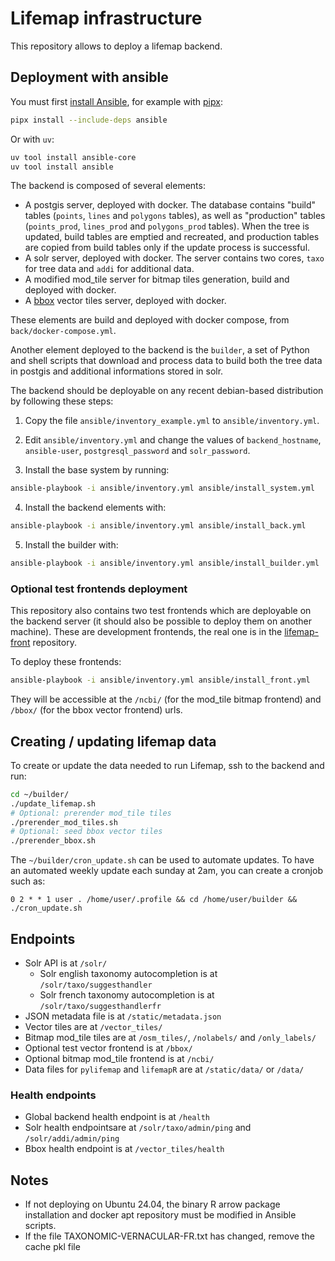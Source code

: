 # Lifemap infrastructure

This repository allows to deploy a lifemap backend.

## Deployment with ansible

You must first [install Ansible](https://docs.ansible.com/ansible/latest/installation_guide/intro_installation.html), for example with [pipx](https://pipx.pypa.io/latest/installation/):

```sh
pipx install --include-deps ansible
```

Or with `uv`:

```sh
uv tool install ansible-core
uv tool install ansible
```

The backend is composed of several elements:

-   A postgis server, deployed with docker. The database contains "build" tables (`points`, `lines` and `polygons` tables), as well as "production" tables (`points_prod`, `lines_prod` and `polygons_prod` tables). When the tree is updated, build tables are emptied and recreated, and production tables are copied from build tables only if the update process is successful.
-   A solr server, deployed with docker. The server contains two cores, `taxo` for tree data and `addi` for additional data.
-   A modified mod_tile server for bitmap tiles generation, build and deployed with docker.
-   A [bbox](https://www.bbox.earth/index.html) vector tiles server, deployed with docker.

These elements are build and deployed with docker compose, from `back/docker-compose.yml`.

Another element deployed to the backend is the `builder`, a set of Python and shell scripts that download and process data to build both the tree data in postgis and additional informations stored in solr.

The backend should be deployable on any recent debian-based distribution by following these steps:

1. Copy the file `ansible/inventory_example.yml` to `ansible/inventory.yml`.

2. Edit `ansible/inventory.yml` and change the values of `backend_hostname`, `ansible-user`, `postgresql_password` and `solr_password`.

3. Install the base system by running:

```sh
ansible-playbook -i ansible/inventory.yml ansible/install_system.yml
```

4. Install the backend elements with:

```sh
ansible-playbook -i ansible/inventory.yml ansible/install_back.yml
```

5. Install the builder with:

```sh
ansible-playbook -i ansible/inventory.yml ansible/install_builder.yml
```

### Optional test frontends deployment

This repository also contains two test frontends which are deployable on the backend server (it should also be possible to deploy them on another machine). These are development frontends, the real one is in the [lifemap-front](https://github.com/Lifemap-ToL/lifemap-front) repository.

To deploy these frontends:

```sh
ansible-playbook -i ansible/inventory.yml ansible/install_front.yml
```

They will be accessible at the `/ncbi/` (for the mod_tile bitmap frontend) and `/bbox/` (for the bbox vector frontend) urls.

## Creating / updating lifemap data

To create or update the data needed to run Lifemap, ssh to the backend and run:

```sh
cd ~/builder/
./update_lifemap.sh
# Optional: prerender mod_tile tiles
./prerender_mod_tiles.sh
# Optional: seed bbox vector tiles
./prerender_bbox.sh
```

The `~/builder/cron_update.sh` can be used to automate updates. To have an automated weekly update each sunday at 2am, you can create a cronjob such as:

```
0 2 * * 1 user . /home/user/.profile && cd /home/user/builder && ./cron_update.sh
```

## Endpoints

-   Solr API is at `/solr/`
    -   Solr english taxonomy autocompletion is at `/solr/taxo/suggesthandler`
    -   Solr french taxonomy autocompletion is at `/solr/taxo/suggesthandlerfr`
-   JSON metadata file is at `/static/metadata.json`
-   Vector tiles are at `/vector_tiles/`
-   Bitmap mod_tile tiles are at `/osm_tiles/`, `/nolabels/` and `/only_labels/`
-   Optional test vector frontend is at `/bbox/`
-   Optional bitmap mod_tile frontend is at `/ncbi/`
-   Data files for `pylifemap` and `lifemapR` are at `/static/data/` or `/data/`

### Health endpoints

-   Global backend health endpoint is at `/health`
-   Solr health endpointsare at `/solr/taxo/admin/ping` and `/solr/addi/admin/ping`
-   Bbox health endpoint is at `/vector_tiles/health`

## Notes

-   If not deploying on Ubuntu 24.04, the binary R arrow package installation and docker apt repository must be modified in Ansible scripts.
-   If the file TAXONOMIC-VERNACULAR-FR.txt has changed, remove the cache pkl file
